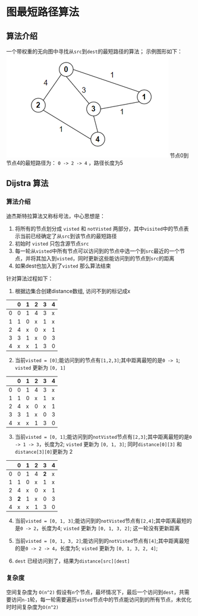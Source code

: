 # 图最短路径算法
## 算法介绍
一个带权重的无向图中寻找从`src`到`dest`的最短路径的算法；
示例图形如下：
![](../../../../../../../markdown-img/ShortDistance/2023-03-20-12-02-00.png)
节点0到节点4的最短路径为：
`0 -> 2 -> 4` ，路径长度为5

## Dijstra 算法

### 算法介绍
迪杰斯特拉算法又称标号法，中心思想是：
1. 将所有的节点划分成 `visted` 和 `notVisted` 两部分，其中`visited`中的节点表示当前已经确定了从`src`到该节点的最短路径
2. 初始时 `visted` 只包含源节点`src`
3. 每一轮从`visted`中所有节点可以访问到的节点中选一个到`src`最近的一个节点，并将其加入到`visted`，同时更新这些能访问到的节点到`src`的距离
4. 如果dest也加入到了`visted` 那么算法结束

针对算法过程如下：
1. 根据边集合创建distance数组, 访问不到的标记成x

|    | 0 | 1 | 2 | 3 | 4 |
|--  |-- |-- |-- |-- |-- |
| 0  | 0 | 1 | 4 | 3 | x |  
| 1  | 1 | 0 | x | 1 | x |  
| 2  | 4 | x | 0 | x | 1 |  
| 3  | 3 | 1 | x | 0 | 3 |  
| 4  | x | x | 1 | 3 | 0 |  

2. 当前`visted = [0]`;能访问到的节点有`[1,2,3]`;其中距离最短的是`0 -> 1`; `visted` 更新为 `[0, 1]`

|    | 0 | 1 | 2 | 3 | 4 |
|--  |-- |-- |-- |-- |-- |
| 0  | 0 | 1 | 4 | 3 | x |  
| 1  | 1 | 0 | x | 1 | x |  
| 2  | 4 | x | 0 | x | 1 |  
| 3  | 3 | 1 | x | 0 | 3 |  
| 4  | x | x | 1 | 3 | 0 |  

3. 当前`visted = [0, 1]`;能访问到的`notVisted`节点有`[2,3]`;其中距离最短的是`0 -> 1 -> 3`，长度为2; `visted` 更新为 `[0, 1, 3]`; 同时`distance[0][3]` 和 `distance[3][0]`更新为 2

|    | 0 | 1 | 2 | 3 | 4 |
|--  |-- |-- |-- |-- |-- |
| 0  | 0 | 1 | 4 | <b>2<b> | x |  
| 1  | 1 | 0 | x | 1 | x |  
| 2  | 4 | x | 0 | x | 1 |  
| 3  | <b>2<b> | 1 | x | 0 | 3 |  
| 4  | x | x | 1 | 3 | 0 |  

4. 当前`visted = [0, 1, 3]`;能访问到的`notVisted`节点有`[2,4]`;其中距离最短的是`0 -> 2`，长度为4; `visted` 更新为 `[0, 1, 3, 2]`; 这一轮没有更新距离

5. 当前`visted = [0, 1, 3, 2]`;能访问到的`notVisted`节点有`[4]`;其中距离最短的是`0 -> 2 -> 4`，长度为5; `visted` 更新为 `[0, 1, 3, 2, 4]`; 

6. `dest` 已经访问到了，结果为`distance[src][dest]`

### 复杂度

空间复杂度为 `O(n^2)`
假设有`n`个节点，最坏情况下，最后一个访问到`dest`，共需要访问`n-1`轮，每一轮需要遍历`visted`节点中的节点能访问到的所有节点，未优化时时间复杂度为`O(n^2)`

